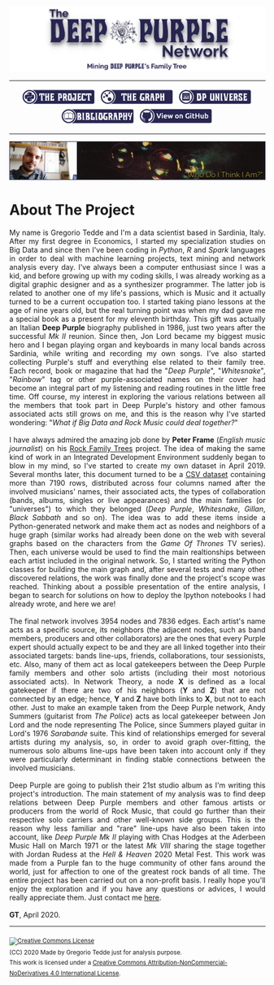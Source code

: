 <div align="center"><a href="https://greggtdd.github.io/DeepPurpleNetwork/"><img src="https://raw.githubusercontent.com/greggtdd/DeepPurpleNetwork/master/docs/site_images/dpnetwork_banner.png"></a></div>

___

<div align="center"><a href="https://greggtdd.github.io/DeepPurpleNetwork/pages/project"><img src="https://raw.githubusercontent.com/greggtdd/DeepPurpleNetwork/master/docs/site_images/button_proj.png"  width="150" height="35"></a> <a href="https://greggtdd.github.io/DeepPurpleNetwork/pages/graph"><img src="https://raw.githubusercontent.com/greggtdd/DeepPurpleNetwork/master/docs/site_images/button_graph.png"  width="150" height="35"></a> <a href="https://greggtdd.github.io/DeepPurpleNetwork/pages/dp_universe"><img src="https://raw.githubusercontent.com/greggtdd/DeepPurpleNetwork/master/docs/site_images/button_univ.png"  width="150" height="35"></a> <a href="https://greggtdd.github.io/DeepPurpleNetwork/pages/bibliography"><img src="https://raw.githubusercontent.com/greggtdd/DeepPurpleNetwork/master/docs/site_images/button_biblio.png"  width="150" height="35"></a> <a href="https://github.com/greggtdd/DeepPurpleNetwork" target="_blank"><img src="https://raw.githubusercontent.com/greggtdd/DeepPurpleNetwork/master/docs/site_images/button_git.png"  width="150" height="35"></a></div>

___

![Gregorio Tedde](https://github.com/greggtdd/DeepPurpleNetwork/blob/master/docs/site_images/gt-profile.png?raw=true)

# About The Project
<div style="text-align: justify">My name is Gregorio Tedde and I'm a data scientist based in Sardinia, Italy. After my first degree in Economics, I started my specialization studies on Big Data and since then I've been coding in <em>Python</em>, <em>R</em> and <em>Spark</em> languages in order to deal with machine learning projects, text mining and network analysis every day. I've always been a computer enthusiast since I was a kid, and before growing up with my coding skills, I was already working as a digital graphic designer and as a synthesizer programmer. The latter job is related to another one of my life's passions, which is Music and it actually turned to be a current occupation too. I started taking piano lessons at the age of nine years old, but the real turning point was when my dad gave me a special book as a present for my eleventh birthday. This gift was actually an Italian <b>Deep Purple</b> biography published in 1986, just two years after the successful <em>Mk II</em> reunion. Since then, Jon Lord became my biggest music hero and I began playing organ and keyboards in many local bands across Sardinia, while writing and recording my own songs. I've also started collecting Purple's stuff and everything else related to their family tree. Each record, book or magazine that had the "<em>Deep Purple</em>", "<em>Whitesnake</em>", "<em>Rainbow</em>" tag or other purple-associated names on their cover had become an integral part of my listening and reading routines in the little free time. Off course, my interest in exploring the various relations between all the members that took part in Deep Purple's history and other famous associated acts still grows on me, and this is the reason why I've started wondering: "<em>What if Big Data and Rock Music could deal together?</em>"<br>
<br>
  I have always admired the amazing job done by <b>Peter Frame</b> (<em>English music journalist</em>) on his <a href="https://rockfamilytrees.co.uk" target="_blank">Rock Family Trees</a> project. The idea of making the same kind of work in an Integrated Development Environment suddenly began to blow in my mind, so I've started to create my own dataset in April 2019. Several months later, this document turned to be a <a href="https://github.com/greggtdd/DeepPurpleNetwork/blob/master/dp_union_edges.csv" target="_blank">CSV dataset</a> containing more than 7190 rows, distributed across four columns named after the involved musicians' names, their associated acts, the types of collaboration (bands, albums, singles or live appearances) and the main families (or "universes") to which they belonged (<em>Deep Purple</em>, <em>Whitesnake</em>, <em>Gillan</em>, <em>Black Sabbath</em> and so on). The idea was to add these items inside a Python-generated network and make them act as nodes and neighbors of a huge graph (similar works had already been done on the web with several graphs based on the characters from the <em>Game Of Thrones</em> TV series). Then, each universe would be used to find the main realtionships between each artist included in the original network. So, I started writing the Python classes for building the main graph and, after several tests and many other discovered relations, the work was finally done and the project's scope was reached. Thinking about a possible presentation of the entire analysis, I began to search for solutions on how to deploy the Ipython notebooks I had already wrote, and here we are!<br>
<br>
The final network involves 3954 nodes and 7836 edges. Each artist's name acts as a specific source, its neighbors (the adjacent nodes, such as band members, producers and other collaborators) are the ones that every Purple expert should actually expect to be and they are all linked together into their associated targets: bands line-ups, friends, collaborations, tour sessionists, etc. Also, many of them act as local gatekeepers between the Deep Purple family members and other solo artists (including their most notorious associated acts). In Network Theory, a node <b>X</b> is defined as a local gatekeeper if there are two of his neighbors (<b>Y</b> and <b>Z</b>) that are not connected by an edge; hence, <b>Y</b> and <b>Z</b> have both links to <b>X</b>, but not to each other. Just to make an example taken from the Deep Purple network, Andy Summers (guitarist from <em>The Police</em>) acts as local gatekeeper between Jon Lord and the node representing The Police, since Summers played guitar in Lord's 1976 <em>Sarabande</em> suite. This kind of relationships emerged for several artists during my analysis, so, in order to avoid graph over-fitting, the numerous solo albums line-ups have been taken into account only if they were particularly determinant in finding stable connections between the involved musicians.<br>
<br>
Deep Purple are going to publish their 21st studio album as I'm writing this project's introduction. The main statement of my analysis was to find deep relations between Deep Purple members and other famous artists or producers from the world of Rock Music, that could go further than their respective solo carriers and other well-known side groups. This is the reason why less familiar and "rare" line-ups have also been taken into account, like <em>Deep Purple Mk II</em> playing with Chas Hodges at the Aderbeen Music Hall on March 1971 or the latest <em>Mk VIII</em> sharing the stage together with Jordan Rudess at the <em>Hell & Heaven</em> 2020 Metal Fest. This work was made from a Purple fan to the huge community of other fans around the world, just for affection to one of the greatest rock bands of all time. The entire project has been carried out on a non-profit basis. I really hope you'll enjoy the exploration and if you have any questions or advices, I would really appreciate them. Just contact me <a href="mailto:greggtedde@gmail.com">here</a>.</div>
<br>
<b>GT</b>, April 2020.

___
<sub><a rel="license" href="http://creativecommons.org/licenses/by-nc-nd/4.0/"><img alt="Creative Commons License" style="border-width:0" src="https://i.creativecommons.org/l/by-nc-nd/4.0/88x31.png" /></a><br />(CC) 2020 Made by Gregorio Tedde just for analysis purpose.<br>This work is licensed under a <a rel="license" href="http://creativecommons.org/licenses/by-nc-nd/4.0/">Creative Commons Attribution-NonCommercial-NoDerivatives 4.0 International License</a>.</sub>

